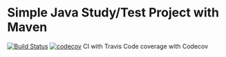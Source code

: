 # Simple Java Study/Test Project with Maven
[![Build Status](https://travis-ci.com/herdin/SimpleJava.svg?branch=master)](https://travis-ci.com/herdin/SimpleJava) [![codecov](https://codecov.io/gh/herdin/SimpleJava/branch/master/graph/badge.svg)](https://codecov.io/gh/herdin/SimpleJava)
CI with Travis
Code coverage with Codecov
